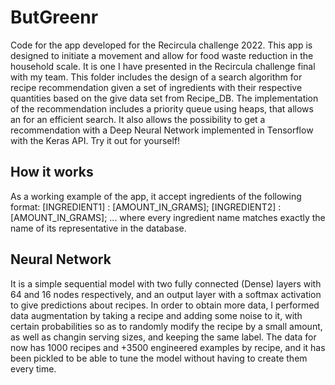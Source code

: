 # ButGreenr
Code for the app developed for the Recircula challenge 2022.
This app is designed to initiate a movement and allow for food waste reduction in the household scale. It is one I have presented in the Recircula challenge final with my team.
This folder includes the design of a search algorithm for recipe recommendation given a set of ingredients with their respective quantities based on the give data set from Recipe_DB.
The implementation of the recommendation includes a priority queue using heaps, that allows an for an efficient search. 
It also allows the possibility to get a recommendation with a Deep Neural Network implemented in Tensorflow with the Keras API.
Try it out for yourself!

## How it works
As a working example of the app, it accept ingredients of the following format:
[INGREDIENT1] : [AMOUNT_IN_GRAMS]; [INGREDIENT2] : [AMOUNT_IN_GRAMS]; ...
where every ingredient name matches exactly the name of its representative in the database.

## Neural Network
It is a simple sequential model with two fully connected (Dense) layers with 64 and 16 nodes respectively, and an output layer with a softmax activation to give predictions about recipes. In order to obtain more data, I performed data augmentation by taking a recipe and adding some noise to it, with certain probabilities so as to randomly modify the recipe by a small amount, as well as changin serving sizes, and keeping the same label. The data for now has 1000 recipes and +3500 engineered examples by recipe, and it has been pickled to be able to tune the model without having to create them every time. 

